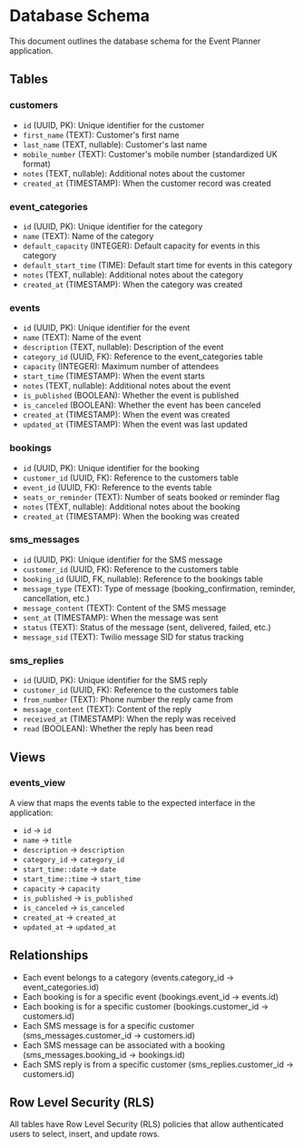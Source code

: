 # Database Schema

This document outlines the database schema for the Event Planner application.

## Tables

### customers

- `id` (UUID, PK): Unique identifier for the customer
- `first_name` (TEXT): Customer's first name
- `last_name` (TEXT, nullable): Customer's last name
- `mobile_number` (TEXT): Customer's mobile number (standardized UK format)
- `notes` (TEXT, nullable): Additional notes about the customer
- `created_at` (TIMESTAMP): When the customer record was created

### event_categories

- `id` (UUID, PK): Unique identifier for the category
- `name` (TEXT): Name of the category
- `default_capacity` (INTEGER): Default capacity for events in this category
- `default_start_time` (TIME): Default start time for events in this category
- `notes` (TEXT, nullable): Additional notes about the category
- `created_at` (TIMESTAMP): When the category was created

### events

- `id` (UUID, PK): Unique identifier for the event
- `name` (TEXT): Name of the event
- `description` (TEXT, nullable): Description of the event
- `category_id` (UUID, FK): Reference to the event_categories table
- `capacity` (INTEGER): Maximum number of attendees
- `start_time` (TIMESTAMP): When the event starts
- `notes` (TEXT, nullable): Additional notes about the event
- `is_published` (BOOLEAN): Whether the event is published
- `is_canceled` (BOOLEAN): Whether the event has been canceled
- `created_at` (TIMESTAMP): When the event was created
- `updated_at` (TIMESTAMP): When the event was last updated

### bookings

- `id` (UUID, PK): Unique identifier for the booking
- `customer_id` (UUID, FK): Reference to the customers table
- `event_id` (UUID, FK): Reference to the events table
- `seats_or_reminder` (TEXT): Number of seats booked or reminder flag
- `notes` (TEXT, nullable): Additional notes about the booking
- `created_at` (TIMESTAMP): When the booking was created

### sms_messages

- `id` (UUID, PK): Unique identifier for the SMS message
- `customer_id` (UUID, FK): Reference to the customers table
- `booking_id` (UUID, FK, nullable): Reference to the bookings table
- `message_type` (TEXT): Type of message (booking_confirmation, reminder, cancellation, etc.)
- `message_content` (TEXT): Content of the SMS message
- `sent_at` (TIMESTAMP): When the message was sent
- `status` (TEXT): Status of the message (sent, delivered, failed, etc.)
- `message_sid` (TEXT): Twilio message SID for status tracking

### sms_replies

- `id` (UUID, PK): Unique identifier for the SMS reply
- `customer_id` (UUID, FK): Reference to the customers table
- `from_number` (TEXT): Phone number the reply came from
- `message_content` (TEXT): Content of the reply
- `received_at` (TIMESTAMP): When the reply was received
- `read` (BOOLEAN): Whether the reply has been read

## Views

### events_view

A view that maps the events table to the expected interface in the application:

- `id` -> `id`
- `name` -> `title`
- `description` -> `description`
- `category_id` -> `category_id`
- `start_time::date` -> `date`
- `start_time::time` -> `start_time`
- `capacity` -> `capacity`
- `is_published` -> `is_published`
- `is_canceled` -> `is_canceled`
- `created_at` -> `created_at`
- `updated_at` -> `updated_at`

## Relationships

- Each event belongs to a category (events.category_id -> event_categories.id)
- Each booking is for a specific event (bookings.event_id -> events.id)
- Each booking is for a specific customer (bookings.customer_id -> customers.id)
- Each SMS message is for a specific customer (sms_messages.customer_id -> customers.id)
- Each SMS message can be associated with a booking (sms_messages.booking_id -> bookings.id)
- Each SMS reply is from a specific customer (sms_replies.customer_id -> customers.id)

## Row Level Security (RLS)

All tables have Row Level Security (RLS) policies that allow authenticated users to select, insert, and update rows. 